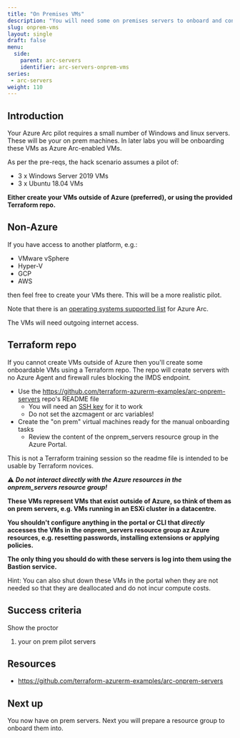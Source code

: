 ```yaml
---
title: "On Premises VMs"
description: "You will need some on premises servers to onboard and connect to Azure as part of the pilot. Create then on the platform of your choice, or spin them up in Azure using our Terraform repo."
slug: onprem-vms
layout: single
draft: false
menu:
  side:
    parent: arc-servers
    identifier: arc-servers-onprem-vms
series:
 - arc-servers
weight: 110
---
```


## Introduction

Your Azure Arc pilot requires a small number of Windows and linux servers. These will be your on prem machines. In later labs you will be onboarding these VMs as Azure Arc-enabled VMs.

As per the pre-reqs, the hack scenario assumes a pilot of:

* 3 x Windows Server 2019 VMs
* 3 x Ubuntu 18.04 VMs

**Either create your VMs outside of Azure (preferred), or using the provided Terraform repo.**

## Non-Azure

If you have access to another platform, e.g.:

* VMware vSphere
* Hyper-V
* GCP
* AWS

then feel free to create your VMs there. This will be a more realistic pilot.

Note that there is an [operating systems supported list](https://docs.microsoft.com/azure/azure-arc/servers/agent-overview#prerequisites) for Azure Arc.

The VMs will need outgoing internet access.

## Terraform repo

If you cannot create VMs outside of Azure then you'll create some onboardable VMs using a Terraform repo. The repo will create servers with no Azure Agent and firewall rules blocking the IMDS endpoint.

* Use the <https://github.com/terraform-azurerm-examples/arc-onprem-servers> repo's README file
  * You will need an [SSH key](https://docs.microsoft.com/azure/virtual-machines/linux/mac-create-ssh-keys) for it to work
  * Do not set the azcmagent or arc variables!
* Create the "on prem" virtual machines ready for the manual onboarding tasks
  * Review the content of the onprem_servers resource group in the Azure Portal.

This is not a Terraform training session so the readme file is intended to be usable by Terraform novices.

⚠️ **_Do not interact directly with the Azure resources in the onprem\_servers resource group!_**

  **These VMs represent VMs that exist outside of Azure, so think of them as on prem servers, e.g. VMs running in an ESXi cluster in a datacentre.**

  **You shouldn't configure anything in the portal or CLI that _directly_ accesses the VMs in the onprem_servers resource group az Azure resources, e.g. resetting passwords, installing extensions or applying policies.**

  **The only thing you should do with these servers is log into them using the Bastion service.**

Hint: You can also shut down these VMs in the portal when they are not needed so that they are deallocated and do not incur compute costs.

## Success criteria

Show the proctor

1. your on prem pilot servers

## Resources

* <https://github.com/terraform-azurerm-examples/arc-onprem-servers>

## Next up

You now have on prem servers. Next you will prepare a resource group to onboard them into.
